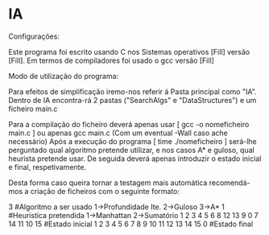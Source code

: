 # IA

Configurações:

Este programa foi escrito usando C nos Sistemas operativos [Fill] versão [Fill].
Em termos de compiladores foi usado o gcc versão [Fill]


Modo de utilização do programa:

Para efeitos de simplificação iremo-nos referir á Pasta principal como "IA".
Dentro de IA encontra-rá 2 pastas ("SearchAlgs" e "DataStructures") e um ficheiro main.c

Para a compilação do ficheiro deverá apenas usar [ gcc -o nomeficheiro main.c  ] ou apenas gcc main.c (Com um eventual -Wall caso ache necessário)
Após a execução do programa [ time ./nomeficheiro ] será-lhe perguntado qual algoritmo pretende utilizar, e nos casos A* e guloso, qual heurista pretende usar.
De seguida deverá apenas introduzir o estado inicial e final, respetivamente.

Desta forma caso queira tornar a testagem mais automática recomendá-mos a criação de ficheiros com o seguinte formato:

3                                           #Algoritmo a ser usado 1->Profundidade Ite. 2->Guloso 3->A*
1					    #Heuristica pretendida 1->Manhattan 2->Sumatório
1 2 3 4 5 6 8 12 13 9 0 7 14 11 10 15       #Estado inicial
1 2 3 4 5 6 7 8 9 10 11 12 13 14 15 0       #Estado final
